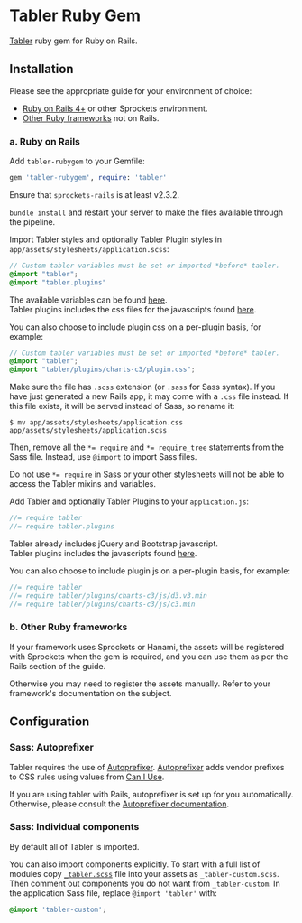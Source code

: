 # Tabler Ruby Gem

[Tabler][tabler-home] ruby gem for Ruby on Rails.

## Installation

Please see the appropriate guide for your environment of choice:

* [Ruby on Rails 4+](#a-ruby-on-rails) or other Sprockets environment.
* [Other Ruby frameworks](#b-other-ruby-frameworks) not on Rails.

### a. Ruby on Rails

Add `tabler-rubygem` to your Gemfile:

```ruby
gem 'tabler-rubygem', require: 'tabler'
```

Ensure that `sprockets-rails` is at least v2.3.2.

`bundle install` and restart your server to make the files available through the pipeline.

Import Tabler styles and optionally Tabler Plugin styles in `app/assets/stylesheets/application.scss`:

```scss
// Custom tabler variables must be set or imported *before* tabler.
@import "tabler";
@import "tabler.plugins"
```

The available variables can be found [here][tabler-variables.scss].  
Tabler plugins includes the css files for the javascripts found [here][tabler-plugins].

You can also choose to include plugin css on a per-plugin basis, for example:

```scss
// Custom tabler variables must be set or imported *before* tabler.
@import "tabler";
@import "tabler/plugins/charts-c3/plugin.css";
```

Make sure the file has `.scss` extension (or `.sass` for Sass syntax). If you have just generated a new Rails app,
it may come with a `.css` file instead. If this file exists, it will be served instead of Sass, so rename it:

```console
$ mv app/assets/stylesheets/application.css app/assets/stylesheets/application.scss
```

Then, remove all the `*= require` and `*= require_tree` statements from the Sass file. Instead, use `@import` to import Sass files.

Do not use `*= require` in Sass or your other stylesheets will not be able to access the Tabler mixins and variables.

Add Tabler and optionally Tabler Plugins to your `application.js`:

```js
//= require tabler
//= require tabler.plugins
```

Tabler already includes jQuery and Bootstrap javascript.  
Tabler plugins includes the javascripts found [here][tabler-plugins].

You can also choose to include plugin js on a per-plugin basis, for example:

```js
//= require tabler
//= require tabler/plugins/charts-c3/js/d3.v3.min
//= require tabler/plugins/charts-c3/js/c3.min
```

### b. Other Ruby frameworks

If your framework uses Sprockets or Hanami,
the assets will be registered with Sprockets when the gem is required,
and you can use them as per the Rails section of the guide.

Otherwise you may need to register the assets manually.
Refer to your framework's documentation on the subject.

## Configuration

### Sass: Autoprefixer

Tabler requires the use of [Autoprefixer][autoprefixer].
[Autoprefixer][autoprefixer] adds vendor prefixes to CSS rules using values from [Can I Use](http://caniuse.com/).

If you are using tabler with Rails, autoprefixer is set up for you automatically.
Otherwise, please consult the [Autoprefixer documentation][autoprefixer].

### Sass: Individual components

By default all of Tabler is imported.

You can also import components explicitly. To start with a full list of modules copy
[`_tabler.scss`](https://github.com/lightyrs/tabler-rubygem/blob/master/assets/stylesheets/_tabler.scss) file into your assets as `_tabler-custom.scss`.
Then comment out components you do not want from `_tabler-custom`.
In the application Sass file, replace `@import 'tabler'` with:

```scss
@import 'tabler-custom';
```

[tabler-home]: https://tabler.github.io/
[tabler-variables.scss]: https://github.com/lightyrs/tabler-rubygem/blob/master/assets/stylesheets/tabler/_variables.scss
[tabler-javascripts]: https://github.com/lightyrs/tabler-rubygem/tree/master/assets/javascripts
[tabler-plugins]:
https://github.com/tabler/tabler/tree/master/dist/assets/plugins
[autoprefixer]: https://github.com/ai/autoprefixer
[popper.js]: https://popper.js.org

